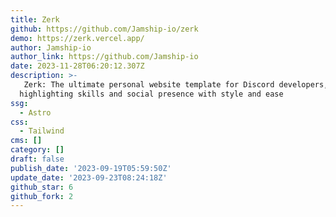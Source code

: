 ```yaml
---
title: Zerk
github: https://github.com/Jamship-io/zerk
demo: https://zerk.vercel.app/
author: Jamship-io
author_link: https://github.com/Jamship-io
date: 2023-11-28T06:20:12.307Z
description: >-
  ️ Zerk: The ultimate personal website template for Discord developers,
  highlighting skills and social presence with style and ease
ssg:
  - Astro
css:
  - Tailwind
cms: []
category: []
draft: false
publish_date: '2023-09-19T05:59:50Z'
update_date: '2023-09-23T08:24:18Z'
github_star: 6
github_fork: 2
---
```

